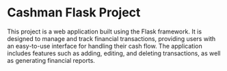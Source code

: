 # Cashman Flask Project

This project is a web application built using the Flask framework. It is designed to manage and track financial transactions, providing users with an easy-to-use interface for handling their cash flow. The application includes features such as adding, editing, and deleting transactions, as well as generating financial reports.
